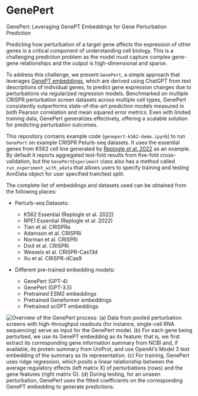 # GenePert
GenePert: Leveraging GenePT Embeddings for Gene Perturbation Prediction

Predicting how perturbation of a target gene affects the expression of other genes is a critical
component of understanding cell biology. This is a challenging prediction problem as the model must
capture complex gene-gene relationships and the output is high-dimensional and sparse. 

To address this challenge, we present `GenePert`, a simple approach that leverages [GenePT embeddings](https://www.biorxiv.org/content/10.1101/2023.10.16.562533v2), which
are derived using ChatGPT from text descriptions of individual genes, to predict gene expression
changes due to perturbations via regularized regression models. Benchmarked on multiple CRISPR
perturbation screen datasets across multiple cell types, GenePert consistently outperforms state-of-the-art prediction models measured in both Pearson correlation and mean squared error metrics. Even with limited training data, GenePert generalizes effectively, offering a scalable solution for predicting perturbation outcomes.

This repository contains example code (`genepert-k562-demo.ipynb`) to run `GenePert` on example CRISPR Peturb-seq datasets. It uses the essential genes from K562 cell line generated by [Replogle et al. 2022](https://www.sciencedirect.com/science/article/pii/S0092867422005979?via%3Dihub) as an example. By default it reports aggregated test-fold results from five-fold cross-validation, but the `GenePertExperiment` class also has a method called `run_experiment_with_adata` that allows users to specify training and testing AnnData object for user specified train/test split.

The complete list of embeddings and datasets used can be obtained from the following places:
- Perturb-seq Datasets:
	- K562 Essential (Replogle et al. 2022)
	- RPE1 Essential (Replogle et al. 2022)
	- Tian et al. CRISPRa
	- Adamson et al. CRISPRi
	- Norman et al. CRISPRi
	- Dixit et al. CRISPRi
	- Wessels et al. CRISPR-Cas13d
	- Xu et al. CRISPR-dCas9

- Different pre-trained embedding models:
	- GenePert (GPT-4)
	- GenePert (GPT-3.5)
	- Pretrained ESM2 embeddings
	- Pretrained Geneformer embeddings 
	- Pretrained scGPT embeddings

![Overview of the GenePert process: (a) Data from pooled perturbation screens with high-throughput readouts (for instance, single-cell RNA sequencing) serve as input for the GenePert model. (b) For each gene being perturbed, we use its GenePT embedding as its feature: that is, we first extract its corresponding gene information summary from NCBI and, if available, its protein summary from UniProt, and use OpenAI's Model 3 text embedding of the summary as its representation. (c) For training, GenePert uses ridge regression, which posits a linear relationship between the average regulatory effects (left matrix X) of perturbations (rows) and the gene features (right matrix G). (d) During testing, for an unseen perturbation, GenePert uses the fitted coefficients on the corresponding GenePT embedding to generate predictions.](https://github.com/zou-group/GenePert/blob/main/figures/GenePert_fig1.png)





